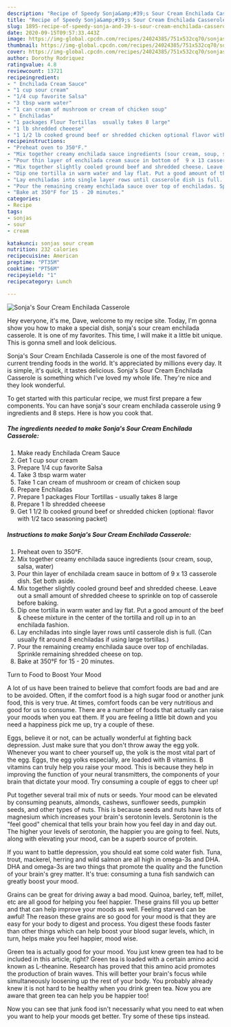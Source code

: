 ```yaml
---
description: "Recipe of Speedy Sonja&amp;#39;s Sour Cream Enchilada Casserole"
title: "Recipe of Speedy Sonja&amp;#39;s Sour Cream Enchilada Casserole"
slug: 1895-recipe-of-speedy-sonja-and-39-s-sour-cream-enchilada-casserole
date: 2020-09-15T09:57:33.443Z
image: https://img-global.cpcdn.com/recipes/24024385/751x532cq70/sonjas-sour-cream-enchilada-casserole-recipe-main-photo.jpg
thumbnail: https://img-global.cpcdn.com/recipes/24024385/751x532cq70/sonjas-sour-cream-enchilada-casserole-recipe-main-photo.jpg
cover: https://img-global.cpcdn.com/recipes/24024385/751x532cq70/sonjas-sour-cream-enchilada-casserole-recipe-main-photo.jpg
author: Dorothy Rodriquez
ratingvalue: 4.8
reviewcount: 13721
recipeingredient:
- " Enchilada Cream Sauce"
- "1 cup sour cream"
- "1/4 cup favorite Salsa"
- "3 tbsp warm water"
- "1 can cream of mushroom or cream of chicken soup"
- " Enchiladas"
- "1 packages Flour Tortillas  usually takes 8 large"
- "1 lb shredded cheeese"
- "1 1/2 lb cooked ground beef or shredded chicken optional flavor with 12 taco seasoning packet"
recipeinstructions:
- "Preheat oven to 350°F."
- "Mix together creamy enchilada sauce ingredients (sour cream, soup, salsa, water)"
- "Pour thin layer of enchilada cream sauce in bottom of  9 x 13 casserole dish. Set both aside."
- "Mix together slightly cooled ground beef and shredded cheese. Leave out a small amount of shredded cheese to sprinkle on top of casserole before baking."
- "Dip one tortilla in warm water and lay flat. Put a good amount of the beef &amp; cheese mixture in the center of the tortilla and roll up in to an enchilada fashion."
- "Lay enchiladas into single layer rows until casserole dish is full. (Can usually fit around 8 enchiladas if using large tortillas.)"
- "Pour the remaining creamy enchilada sauce over top of enchiladas. Sprinkle remaining shredded cheese on top."
- "Bake at 350°F for 15 - 20 minutes."
categories:
- Recipe
tags:
- sonjas
- sour
- cream

katakunci: sonjas sour cream 
nutrition: 232 calories
recipecuisine: American
preptime: "PT35M"
cooktime: "PT56M"
recipeyield: "1"
recipecategory: Lunch

---
```



![Sonja&#39;s Sour Cream Enchilada Casserole](https://img-global.cpcdn.com/recipes/24024385/751x532cq70/sonjas-sour-cream-enchilada-casserole-recipe-main-photo.jpg)

Hey everyone, it's me, Dave, welcome to my recipe site. Today, I'm gonna show you how to make a special dish, sonja&#39;s sour cream enchilada casserole. It is one of my favorites. This time, I will make it a little bit unique. This is gonna smell and look delicious.

Sonja&#39;s Sour Cream Enchilada Casserole is one of the most favored of current trending foods in the world. It's appreciated by millions every day. It is simple, it's quick, it tastes delicious. Sonja&#39;s Sour Cream Enchilada Casserole is something which I've loved my whole life. They're nice and they look wonderful.




To get started with this particular recipe, we must first prepare a few components. You can have sonja&#39;s sour cream enchilada casserole using 9 ingredients and 8 steps. Here is how you cook that.

<!--inarticleads1-->

##### The ingredients needed to make Sonja&#39;s Sour Cream Enchilada Casserole:

1. Make ready  Enchilada Cream Sauce
1. Get 1 cup sour cream
1. Prepare 1/4 cup favorite Salsa
1. Take 3 tbsp warm water
1. Take 1 can cream of mushroom or cream of chicken soup
1. Prepare  Enchiladas
1. Prepare 1 packages Flour Tortillas - usually takes 8 large
1. Prepare 1 lb shredded cheeese
1. Get 1 1/2 lb cooked ground beef or shredded chicken (optional: flavor with 1/2 taco seasoning packet)




<!--inarticleads2-->

##### Instructions to make Sonja&#39;s Sour Cream Enchilada Casserole:

1. Preheat oven to 350°F.
1. Mix together creamy enchilada sauce ingredients (sour cream, soup, salsa, water)
1. Pour thin layer of enchilada cream sauce in bottom of  9 x 13 casserole dish. Set both aside.
1. Mix together slightly cooled ground beef and shredded cheese. Leave out a small amount of shredded cheese to sprinkle on top of casserole before baking.
1. Dip one tortilla in warm water and lay flat. Put a good amount of the beef &amp; cheese mixture in the center of the tortilla and roll up in to an enchilada fashion.
1. Lay enchiladas into single layer rows until casserole dish is full. (Can usually fit around 8 enchiladas if using large tortillas.)
1. Pour the remaining creamy enchilada sauce over top of enchiladas. Sprinkle remaining shredded cheese on top.
1. Bake at 350°F for 15 - 20 minutes.




Turn to Food to Boost Your Mood


A lot of us have been trained to believe that comfort foods are bad and are to be avoided. Often, if the comfort food is a high sugar food or another junk food, this is very true. At times, comfort foods can be very nutritious and good for us to consume. There are a number of foods that actually can raise your moods when you eat them. If you are feeling a little bit down and you need a happiness pick me up, try a couple of these.

Eggs, believe it or not, can be actually wonderful at fighting back depression. Just make sure that you don't throw away the egg yolk. Whenever you want to cheer yourself up, the yolk is the most vital part of the egg. Eggs, the egg yolks especially, are loaded with B vitamins. B vitamins can truly help you raise your mood. This is because they help in improving the function of your neural transmitters, the components of your brain that dictate your mood. Try consuming a couple of eggs to cheer up!

Put together several trail mix of nuts or seeds. Your mood can be elevated by consuming peanuts, almonds, cashews, sunflower seeds, pumpkin seeds, and other types of nuts. This is because seeds and nuts have lots of magnesium which increases your brain's serotonin levels. Serotonin is the "feel good" chemical that tells your brain how you feel day in and day out. The higher your levels of serotonin, the happier you are going to feel. Nuts, along with elevating your mood, can be a superb source of protein.

If you want to battle depression, you should eat some cold water fish. Tuna, trout, mackerel, herring and wild salmon are all high in omega-3s and DHA. DHA and omega-3s are two things that promote the quality and the function of your brain's grey matter. It's true: consuming a tuna fish sandwich can greatly boost your mood. 

Grains can be great for driving away a bad mood. Quinoa, barley, teff, millet, etc are all good for helping you feel happier. These grains fill you up better and that can help improve your moods as well. Feeling starved can be awful! The reason these grains are so good for your mood is that they are easy for your body to digest and process. You digest these foods faster than other things which can help boost your blood sugar levels, which, in turn, helps make you feel happier, mood wise.

Green tea is actually good for your mood. You just knew green tea had to be included in this article, right? Green tea is loaded with a certain amino acid known as L-theanine. Research has proved that this amino acid promotes the production of brain waves. This will better your brain's focus while simultaneously loosening up the rest of your body. You probably already knew it is not hard to be healthy when you drink green tea. Now you are aware that green tea can help you be happier too!

Now you can see that junk food isn't necessarily what you need to eat when you want to help your moods get better. Try  some  of  these  tips  instead.


